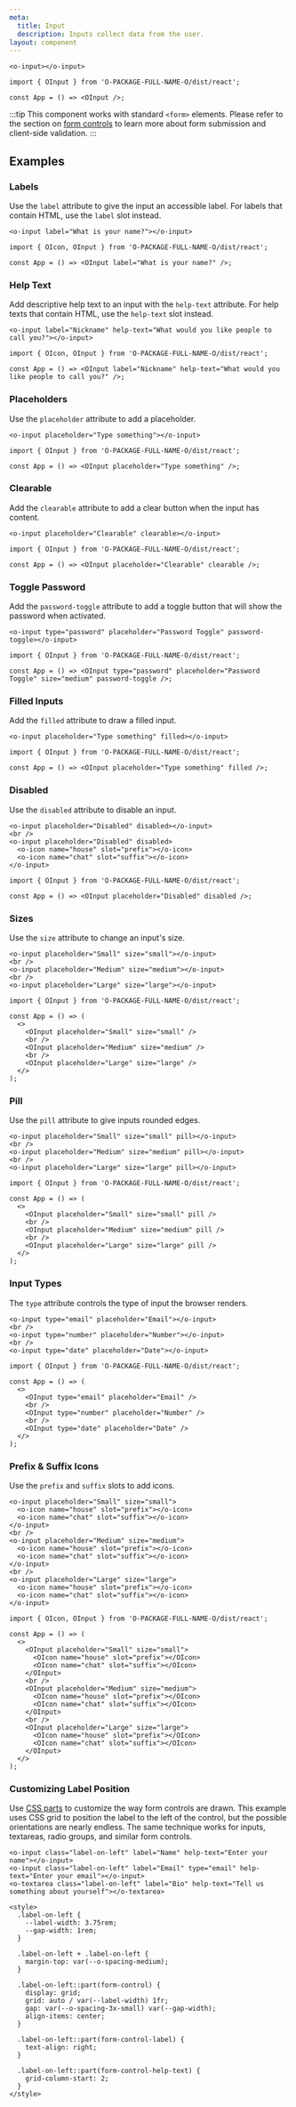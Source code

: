 ```yaml
---
meta:
  title: Input
  description: Inputs collect data from the user.
layout: component
---
```


```html:preview
<o-input></o-input>
```

```jsx:react
import { OInput } from 'O-PACKAGE-FULL-NAME-O/dist/react';

const App = () => <OInput />;
```

:::tip
This component works with standard `<form>` elements. Please refer to the section on [form controls](/getting-started/form-controls) to learn more about form submission and client-side validation.
:::

## Examples

### Labels

Use the `label` attribute to give the input an accessible label. For labels that contain HTML, use the `label` slot instead.

```html:preview
<o-input label="What is your name?"></o-input>
```

```jsx:react
import { OIcon, OInput } from 'O-PACKAGE-FULL-NAME-O/dist/react';

const App = () => <OInput label="What is your name?" />;
```

### Help Text

Add descriptive help text to an input with the `help-text` attribute. For help texts that contain HTML, use the `help-text` slot instead.

```html:preview
<o-input label="Nickname" help-text="What would you like people to call you?"></o-input>
```

```jsx:react
import { OIcon, OInput } from 'O-PACKAGE-FULL-NAME-O/dist/react';

const App = () => <OInput label="Nickname" help-text="What would you like people to call you?" />;
```

### Placeholders

Use the `placeholder` attribute to add a placeholder.

```html:preview
<o-input placeholder="Type something"></o-input>
```

```jsx:react
import { OInput } from 'O-PACKAGE-FULL-NAME-O/dist/react';

const App = () => <OInput placeholder="Type something" />;
```

### Clearable

Add the `clearable` attribute to add a clear button when the input has content.

```html:preview
<o-input placeholder="Clearable" clearable></o-input>
```

```jsx:react
import { OInput } from 'O-PACKAGE-FULL-NAME-O/dist/react';

const App = () => <OInput placeholder="Clearable" clearable />;
```

### Toggle Password

Add the `password-toggle` attribute to add a toggle button that will show the password when activated.

```html:preview
<o-input type="password" placeholder="Password Toggle" password-toggle></o-input>
```

```jsx:react
import { OInput } from 'O-PACKAGE-FULL-NAME-O/dist/react';

const App = () => <OInput type="password" placeholder="Password Toggle" size="medium" password-toggle />;
```

### Filled Inputs

Add the `filled` attribute to draw a filled input.

```html:preview
<o-input placeholder="Type something" filled></o-input>
```

```jsx:react
import { OInput } from 'O-PACKAGE-FULL-NAME-O/dist/react';

const App = () => <OInput placeholder="Type something" filled />;
```

### Disabled

Use the `disabled` attribute to disable an input.

```html:preview
<o-input placeholder="Disabled" disabled></o-input>
<br />
<o-input placeholder="Disabled" disabled>
  <o-icon name="house" slot="prefix"></o-icon>
  <o-icon name="chat" slot="suffix"></o-icon>
</o-input>
```

```jsx:react
import { OInput } from 'O-PACKAGE-FULL-NAME-O/dist/react';

const App = () => <OInput placeholder="Disabled" disabled />;
```

### Sizes

Use the `size` attribute to change an input's size.

```html:preview
<o-input placeholder="Small" size="small"></o-input>
<br />
<o-input placeholder="Medium" size="medium"></o-input>
<br />
<o-input placeholder="Large" size="large"></o-input>
```

```jsx:react
import { OInput } from 'O-PACKAGE-FULL-NAME-O/dist/react';

const App = () => (
  <>
    <OInput placeholder="Small" size="small" />
    <br />
    <OInput placeholder="Medium" size="medium" />
    <br />
    <OInput placeholder="Large" size="large" />
  </>
);
```

### Pill

Use the `pill` attribute to give inputs rounded edges.

```html:preview
<o-input placeholder="Small" size="small" pill></o-input>
<br />
<o-input placeholder="Medium" size="medium" pill></o-input>
<br />
<o-input placeholder="Large" size="large" pill></o-input>
```

```jsx:react
import { OInput } from 'O-PACKAGE-FULL-NAME-O/dist/react';

const App = () => (
  <>
    <OInput placeholder="Small" size="small" pill />
    <br />
    <OInput placeholder="Medium" size="medium" pill />
    <br />
    <OInput placeholder="Large" size="large" pill />
  </>
);
```

### Input Types

The `type` attribute controls the type of input the browser renders.

```html:preview
<o-input type="email" placeholder="Email"></o-input>
<br />
<o-input type="number" placeholder="Number"></o-input>
<br />
<o-input type="date" placeholder="Date"></o-input>
```

```jsx:react
import { OInput } from 'O-PACKAGE-FULL-NAME-O/dist/react';

const App = () => (
  <>
    <OInput type="email" placeholder="Email" />
    <br />
    <OInput type="number" placeholder="Number" />
    <br />
    <OInput type="date" placeholder="Date" />
  </>
);
```

### Prefix & Suffix Icons

Use the `prefix` and `suffix` slots to add icons.

```html:preview
<o-input placeholder="Small" size="small">
  <o-icon name="house" slot="prefix"></o-icon>
  <o-icon name="chat" slot="suffix"></o-icon>
</o-input>
<br />
<o-input placeholder="Medium" size="medium">
  <o-icon name="house" slot="prefix"></o-icon>
  <o-icon name="chat" slot="suffix"></o-icon>
</o-input>
<br />
<o-input placeholder="Large" size="large">
  <o-icon name="house" slot="prefix"></o-icon>
  <o-icon name="chat" slot="suffix"></o-icon>
</o-input>
```

```jsx:react
import { OIcon, OInput } from 'O-PACKAGE-FULL-NAME-O/dist/react';

const App = () => (
  <>
    <OInput placeholder="Small" size="small">
      <OIcon name="house" slot="prefix"></OIcon>
      <OIcon name="chat" slot="suffix"></OIcon>
    </OInput>
    <br />
    <OInput placeholder="Medium" size="medium">
      <OIcon name="house" slot="prefix"></OIcon>
      <OIcon name="chat" slot="suffix"></OIcon>
    </OInput>
    <br />
    <OInput placeholder="Large" size="large">
      <OIcon name="house" slot="prefix"></OIcon>
      <OIcon name="chat" slot="suffix"></OIcon>
    </OInput>
  </>
);
```

### Customizing Label Position

Use [CSS parts](#css-parts) to customize the way form controls are drawn. This example uses CSS grid to position the label to the left of the control, but the possible orientations are nearly endless. The same technique works for inputs, textareas, radio groups, and similar form controls.

```html:preview
<o-input class="label-on-left" label="Name" help-text="Enter your name"></o-input>
<o-input class="label-on-left" label="Email" type="email" help-text="Enter your email"></o-input>
<o-textarea class="label-on-left" label="Bio" help-text="Tell us something about yourself"></o-textarea>

<style>
  .label-on-left {
    --label-width: 3.75rem;
    --gap-width: 1rem;
  }

  .label-on-left + .label-on-left {
    margin-top: var(--o-spacing-medium);
  }

  .label-on-left::part(form-control) {
    display: grid;
    grid: auto / var(--label-width) 1fr;
    gap: var(--o-spacing-3x-small) var(--gap-width);
    align-items: center;
  }

  .label-on-left::part(form-control-label) {
    text-align: right;
  }

  .label-on-left::part(form-control-help-text) {
    grid-column-start: 2;
  }
</style>
```

